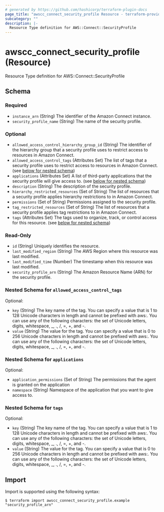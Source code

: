 ```yaml
---
# generated by https://github.com/hashicorp/terraform-plugin-docs
page_title: "awscc_connect_security_profile Resource - terraform-provider-awscc"
subcategory: ""
description: |-
  Resource Type definition for AWS::Connect::SecurityProfile
---
```


# awscc_connect_security_profile (Resource)

Resource Type definition for AWS::Connect::SecurityProfile



<!-- schema generated by tfplugindocs -->
## Schema

### Required

- `instance_arn` (String) The identifier of the Amazon Connect instance.
- `security_profile_name` (String) The name of the security profile.

### Optional

- `allowed_access_control_hierarchy_group_id` (String) The identifier of the hierarchy group that a security profile uses to restrict access to resources in Amazon Connect.
- `allowed_access_control_tags` (Attributes Set) The list of tags that a security profile uses to restrict access to resources in Amazon Connect. (see [below for nested schema](#nestedatt--allowed_access_control_tags))
- `applications` (Attributes Set) A list of third-party applications that the security profile will give access to. (see [below for nested schema](#nestedatt--applications))
- `description` (String) The description of the security profile.
- `hierarchy_restricted_resources` (Set of String) The list of resources that a security profile applies hierarchy restrictions to in Amazon Connect.
- `permissions` (Set of String) Permissions assigned to the security profile.
- `tag_restricted_resources` (Set of String) The list of resources that a security profile applies tag restrictions to in Amazon Connect.
- `tags` (Attributes Set) The tags used to organize, track, or control access for this resource. (see [below for nested schema](#nestedatt--tags))

### Read-Only

- `id` (String) Uniquely identifies the resource.
- `last_modified_region` (String) The AWS Region where this resource was last modified.
- `last_modified_time` (Number) The timestamp when this resource was last modified.
- `security_profile_arn` (String) The Amazon Resource Name (ARN) for the security profile.

<a id="nestedatt--allowed_access_control_tags"></a>
### Nested Schema for `allowed_access_control_tags`

Optional:

- `key` (String) The key name of the tag. You can specify a value that is 1 to 128 Unicode characters in length and cannot be prefixed with aws:. You can use any of the following characters: the set of Unicode letters, digits, whitespace, _, ., /, =, +, and -.
- `value` (String) The value for the tag. You can specify a value that is 0 to 256 Unicode characters in length and cannot be prefixed with aws:. You can use any of the following characters: the set of Unicode letters, digits, whitespace, _, ., /, =, +, and -.


<a id="nestedatt--applications"></a>
### Nested Schema for `applications`

Optional:

- `application_permissions` (Set of String) The permissions that the agent is granted on the application
- `namespace` (String) Namespace of the application that you want to give access to.


<a id="nestedatt--tags"></a>
### Nested Schema for `tags`

Optional:

- `key` (String) The key name of the tag. You can specify a value that is 1 to 128 Unicode characters in length and cannot be prefixed with aws:. You can use any of the following characters: the set of Unicode letters, digits, whitespace, _, ., /, =, +, and -.
- `value` (String) The value for the tag. You can specify a value that is 0 to 256 Unicode characters in length and cannot be prefixed with aws:. You can use any of the following characters: the set of Unicode letters, digits, whitespace, _, ., /, =, +, and -.

## Import

Import is supported using the following syntax:

```shell
$ terraform import awscc_connect_security_profile.example "security_profile_arn"
```
